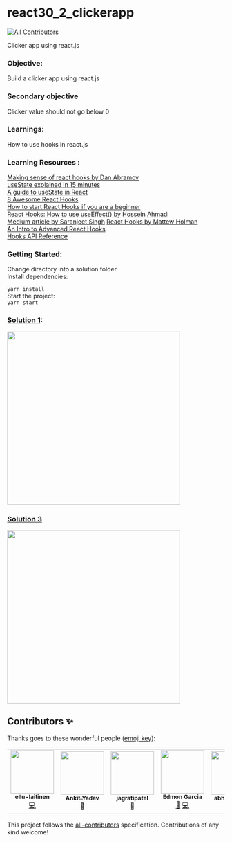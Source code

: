 # react30_2_clickerapp
<!-- ALL-CONTRIBUTORS-BADGE:START - Do not remove or modify this section -->
[![All Contributors](https://img.shields.io/badge/all_contributors-5-orange.svg?style=flat-square)](#contributors-)
<!-- ALL-CONTRIBUTORS-BADGE:END -->

Clicker app using react.js

### Objective:

Build a clicker app using react.js

### Secondary objective

Clicker value should not go below 0

### Learnings:

How to use hooks in react.js

### Learning Resources :
[Making sense of react hooks by Dan Abramov](https://dev.to/dan_abramov/making-sense-of-react-hooks-2eib)   
[useState explained in 15 minutes](https://www.youtube.com/watch?v=O6P86uwfdR0&ab_channel=WebDevSimplified)   
[A guide to useState in React](https://blog.logrocket.com/a-guide-to-usestate-in-react-ecb9952e406c/)   
[8 Awesome React Hooks](https://medium.com/better-programming/8-awesome-react-hooks-2cb31aed4f3d)   
[How to start React Hooks if you are a beginner](https://medium.com/swlh/how-to-start-with-react-hooks-b8ab723ec048)   
[React Hooks: How to use useEffect() by Hossein Ahmadi](https://medium.com/javascript-in-plain-english/react-hooks-how-to-use-useeffect-ecea3e90d84f)  
[Medium article by Saranjeet Singh](https://medium.com/@_sunnygrewal/hooks-in-react-3edfea531739)
[React Hooks by Mattew Holman](https://medium.com/@matthew.holman/react-hooks-usestate-41ff1bf82dd)  
[An Intro to Advanced React Hooks](https://medium.com/in-the-weeds/an-intro-to-advanced-react-hooks-a8af6397fe28)  
[Hooks API Reference](https://reactjs.org/docs/hooks-reference.html)  

### Getting Started:   
Change directory into a solution folder   
Install dependencies:     

`yarn install`  
Start the project:  
`yarn start`

### [Solution 1](https://github.com/codeclassifiers/react30_2_clickerapp/tree/master/solution_1):

<img src="https://res.cloudinary.com/dk22rcdch/image/upload/v1602056241/Blogimages/Clicker_o7hqyq.gif" height="400" />

### [Solution 3](https://github.com/codeclassifiers/react30_2_clickerapp/tree/master/solution_3)
<img src="https://res.cloudinary.com/dk22rcdch/image/upload/v1602643920/Blogimages/Screenshot_2020-10-14_at_8.06.39_AM_a3zqoc.png" height="400" />

## Contributors ✨

Thanks goes to these wonderful people ([emoji key](https://allcontributors.org/docs/en/emoji-key)):

<!-- ALL-CONTRIBUTORS-LIST:START - Do not remove or modify this section -->
<!-- prettier-ignore-start -->
<!-- markdownlint-disable -->
<table>
  <tr>
    <td align="center"><a href="https://github.com/ellu-laitinen"><img src="https://avatars1.githubusercontent.com/u/59651879?v=4" width="100px;" alt=""/><br /><sub><b>ellu-laitinen</b></sub></a><br /><a href="https://github.com/codeclassifiers/react30_2_clickerapp/commits?author=ellu-laitinen" title="Code">💻</a></td>
    <td align="center"><a href="https://github.com/imakki"><img src="https://avatars0.githubusercontent.com/u/30835936?v=4" width="100px;" alt=""/><br /><sub><b>Ankit Yadav</b></sub></a><br /><a href="https://github.com/codeclassifiers/react30_2_clickerapp/commits?author=imakki" title="Documentation">📖</a></td>
    <td align="center"><a href="https://github.com/jagratipatel"><img src="https://avatars1.githubusercontent.com/u/47077847?v=4" width="100px;" alt=""/><br /><sub><b>jagratipatel</b></sub></a><br /><a href="https://github.com/codeclassifiers/react30_2_clickerapp/commits?author=jagratipatel" title="Documentation">📖</a></td>
    <td align="center"><a href="https://github.com/vapx"><img src="https://avatars0.githubusercontent.com/u/44257413?v=4" width="100px;" alt=""/><br /><sub><b>Edmon Garcia</b></sub></a><br /><a href="https://github.com/codeclassifiers/react30_2_clickerapp/commits?author=vapx" title="Documentation">📖</a> <a href="https://github.com/codeclassifiers/react30_2_clickerapp/commits?author=vapx" title="Code">💻</a></td>
    <td align="center"><a href="https://github.com/abhinavvv-7"><img src="https://avatars2.githubusercontent.com/u/72988038?v=4" width="100px;" alt=""/><br /><sub><b>abhinavvv-7</b></sub></a><br /><a href="https://github.com/codeclassifiers/react30_2_clickerapp/commits?author=abhinavvv-7" title="Documentation">📖</a></td>
  </tr>
</table>

<!-- markdownlint-enable -->
<!-- prettier-ignore-end -->
<!-- ALL-CONTRIBUTORS-LIST:END -->

This project follows the [all-contributors](https://github.com/all-contributors/all-contributors) specification. Contributions of any kind welcome!
